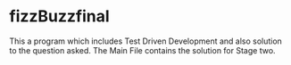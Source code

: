 # fizzBuzzfinal
This a program which includes Test Driven Development and also solution to the question asked.
The Main File contains the solution for Stage two.
